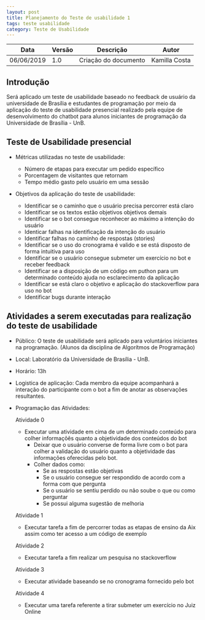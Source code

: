 ```yaml
---
layout: post
title: Planejamento do Teste de usabilidade 1
tags: teste usabilidade 
category: Teste de Usabilidade
---
```


|Data   |Versão   |Descrição   |Autor   |
|---|---|---|---|
|06/06/2019   | 1.0  |Criação do documento   |Kamilla Costa   |


## Introdução
Será aplicado um teste de usabilidade baseado no feedback de usuário da universidade de Brasília e estudantes de programação por meio da aplicação do teste de usabilidade presencial realizado pela equipe de desenvolvimento do chatbot para alunos iniciantes de programação da Universidade de Brasília - UnB.


## Teste de Usabilidade presencial

* Métricas utilizadas no teste de usabilidade:
    - Número de etapas para executar um pedido específico
    - Porcentagem de visitantes que retornam
    - Tempo médio gasto pelo usuário em uma sessão

* Objetivos da aplicação do teste de usabilidade:
    - Identificar se o caminho que o usuário precisa percorrer está claro
    - Identificar se os textos estão objetivos objetivos demais
    - Identificar se o bot consegue reconhecer ao máximo a intenção do usuário
    - Identicar falhas na identificação da intenção do usuário
    - Identificar falhas no caminho de respostas (stories)
    - Identificar se o uso do cronograma é valido e se está disposto de forma intuitiva para uso
    - Identificar se o usuário consegue submeter um exercício no bot e receber feedback
    - Identificar se a disposição de um código em puthon para um determinado conteúdo ajuda no esclarecimento da aplicação
    - Identificar se está claro o objetivo e aplicação do stackoverflow para uso no bot
    - Identificar bugs durante interação


## Atividades a serem executadas para realização do teste de usabilidade

* Público: O teste de usabilidade será aplicado para voluntários iniciantes na programação. (Alunos da disciplina de Algorítmos de Programação)

* Local: Laboratório da Universidade de Brasília - UnB.

* Horário: 13h

* Logistica de aplicação: Cada membro da equipe acompanhará a interação do participante com o bot a fim de anotar as observações resultantes.

* Programação das Atividades:

    Atividade 0
    - Executar uma atividade em cima de um determinado conteúdo para colher informaçõẽs quanto a objetividade dos conteúdos do bot
        * Deixar que o usuário converse de forma livre com o bot para colher a validação do usuário quanto a objetividade das informações oferecidas pelo bot.
        * Colher dados como: 
            - Se as respostas estão objetivas
            - Se o usuário consegue ser respondido de acordo com a forma com que pergunta
            - Se o usuário se sentiu perdido ou não soube o que ou como perguntar
            - Se possui alguma sugestão de melhoria


    Atividade 1
    - Executar tarefa a fim de percorrer todas as etapas de ensino da Aix assim como ter acesso a um código de exemplo


    Atividade 2
    - Executar tarefa a fim realizar um pesquisa no stackoverflow


    Atividade 3
    - Executar atividade baseando se no cronograma fornecido pelo bot


    Atividade 4 
    - Executar uma tarefa referente a tirar submeter um exercício no Juiz Online



